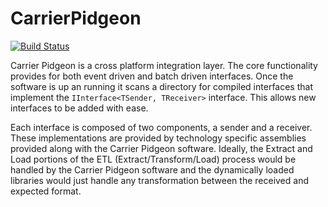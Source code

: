 # CarrierPidgeon

[![Build Status](https://dev.azure.com/dillon-adams/GitHub/_apis/build/status/CarrierPidgeon)](https://dev.azure.com/dillon-adams/GitHub/_build/latest?definitionId=5)

Carrier Pidgeon is a cross platform integration layer. The core functionality provides for both event driven and batch driven interfaces. Once the software is up an running it scans a directory for compiled interfaces that implement the ```IInterface<TSender, TReceiver>``` interface. This allows new interfaces to be added with ease.

Each interface is composed of two components, a sender and a receiver. These implementations are provided by technology specific assemblies provided along with the Carrier Pidgeon software. Ideally, the Extract and Load portions of the ETL (Extract/Transform/Load) process would be handled by the Carrier Pidgeon software and the dynamically loaded libraries would just handle any transformation between the received and expected format.